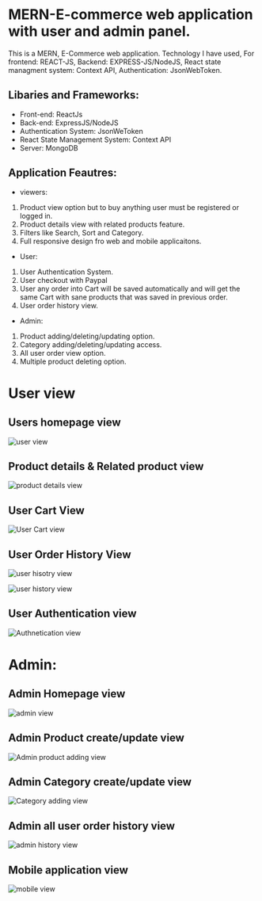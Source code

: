 # MERN-E-commerce web application with user and admin panel.

This is a MERN, E-Commerce web application. Technology I have used, For frontend: REACT-JS, Backend: EXPRESS-JS/NodeJS, React state managment system: Context API, Authentication: JsonWebToken.

## Libaries and Frameworks:
- Front-end: ReactJs
- Back-end: ExpressJS/NodeJS
- Authentication System: JsonWeToken
- React State Management System: Context API
- Server: MongoDB

## Application Feautres:
- viewers:
1. Product view option but to buy anything user must be registered or logged in.
2. Product details view with related products feature.
3. Filters like Search, Sort and Category.
4. Full responsive design fro web and mobile applicaitons.

- User:
1. User Authentication System.
2. User checkout with Paypal
3. User any order into Cart will be saved automatically and will get the same Cart with sane products that was saved in previous order.
4. User order history view.

- Admin:
1. Product adding/deleting/updating option.
2. Category adding/deleting/updating access.
3. All user order view option.
4. Multiple product deleting option.

# User view
## Users homepage view
![user view](https://user-images.githubusercontent.com/77459327/108920265-91cbfb80-765e-11eb-8cee-af3b3b3ad086.png)

## Product details & Related product view

![product details view](https://user-images.githubusercontent.com/77459327/108920320-aa3c1600-765e-11eb-9179-f5abc68a62bb.png)

## User Cart View

![User Cart view](https://user-images.githubusercontent.com/77459327/108920438-d8215a80-765e-11eb-8d2c-aafa672f4bb6.png)

## User Order History View

![user hisotry view](https://user-images.githubusercontent.com/77459327/108920489-ebccc100-765e-11eb-8e86-1b372ca1ad94.png)

![user history view](https://user-images.githubusercontent.com/77459327/108920495-ef604800-765e-11eb-866b-ad1842aaec87.png)

## User Authentication view

![Authnetication view](https://user-images.githubusercontent.com/77459327/108920501-f1c2a200-765e-11eb-877b-ef39a72a5762.png)

# Admin:
## Admin Homepage view
![admin view](https://user-images.githubusercontent.com/77459327/108920575-14ed5180-765f-11eb-860f-642a5e11ffe5.png)

## Admin Product create/update view
![Admin product adding view](https://user-images.githubusercontent.com/77459327/108920584-17e84200-765f-11eb-8bcc-f6f4a6314065.png)
## Admin Category create/update view
![Category adding view](https://user-images.githubusercontent.com/77459327/108920591-1a4a9c00-765f-11eb-952c-465ffc2604b0.png)
## Admin all user order history view
![admin history view](https://user-images.githubusercontent.com/77459327/108920612-25053100-765f-11eb-8e05-20f2db4562bd.png)
## Mobile application view
![mobile view](https://user-images.githubusercontent.com/77459327/108920631-2cc4d580-765f-11eb-9b04-afba1073c50a.png)








